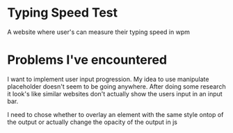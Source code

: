 # Typing Speed Test
 A website where user's can measure their typing speed in wpm

# Problems I've encountered
 I want to implement user input progression. My idea to use manipulate placeholder doesn't seem to be going anywhere.
 After doing some research it look's like similar websites don't actually show the users input in an input bar.

 I need to chose whether to overlay an element with the same style ontop of the output or actually change the opacity of the output in js
 